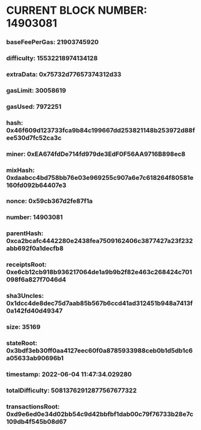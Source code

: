 # CURRENT BLOCK NUMBER: 14903081

### baseFeePerGas: 21903745920
### difficulty: 15532218974134128
### extraData: 0x75732d77657374312d33
### gasLimit: 30058619
### gasUsed: 7972251
### hash: 0x46f609d123733fca9b84c199667dd253821148b253972d88fee530d7fc52ca3c
### miner: 0xEA674fdDe714fd979de3EdF0F56AA9716B898ec8
### mixHash: 0xdaabcc4bd758bb76e03e969255c907a6e7c618264f80581e160fd092b64407e3
### nonce: 0x59cb367d2fe87f1a
### number: 14903081
### parentHash: 0xca2bcafc4442280e2438fea7509162406c3877427a23f232abb692f0a1decfb8
### receiptsRoot: 0xe6cb12cb918b936217064de1a9b9b2f82e463c268424c701098f6a827f7046d4
### sha3Uncles: 0x1dcc4de8dec75d7aab85b567b6ccd41ad312451b948a7413f0a142fd40d49347
### size: 35169
### stateRoot: 0x3bdf3eb30ff0aa4127eec60f0a8785933988ceb0b1d5db1c6a05633ab90696b1
### timestamp: 2022-06-04 11:47:34.029280
### totalDifficulty: 50813762912877567677322
### transactionsRoot: 0xd9e6ed0e34d02bb54c9d42bbfbf1dab00c79f76733b28e7c109db4f545b08d67
